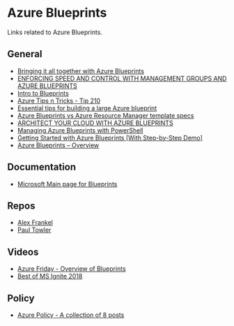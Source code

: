 # Azure Blueprints
Links related to Azure Blueprints.

## General
- [Bringing it all together with Azure Blueprints](https://sharegate.com/blog/book-excerpt-bringing-governance-together-azure-blueprints)
- [ENFORCING SPEED AND CONTROL WITH MANAGEMENT GROUPS AND AZURE BLUEPRINTS](https://blog.ine.com/cloud-governance-step-2-enforce-speed-and-control-using-azure-management-groups-and-azure-blueprints)
- [Intro to Blueprints](https://cloudskills.io/blog/intro-azure-blueprints)
- [Azure Tips n Tricks - Tip 210](https://microsoft.github.io/AzureTipsAndTricks/blog/tip210.html)
- [Essential tips for building a large Azure blueprint](https://azsec.azurewebsites.net/2020/01/04/essential-tips-for-building-a-large-azure-blueprint/)
- [Azure Blueprints vs Azure Resource Manager template specs](https://techcommunity.microsoft.com/t5/itops-talk-blog/azure-blueprints-vs-azure-resource-manager-template-specs/ba-p/2176909?WT.mc_id=modinfra-0000-thmaure)
- [ARCHITECT YOUR CLOUD WITH AZURE BLUEPRINTS](http://www.buchatech.com/2018/09/architect-your-cloud-with-azure-blueprints/)
- [Managing Azure Blueprints with PowerShell](https://www.mssqltips.com/sqlservertip/6551/managing-azure-blueprints-with-powershell/)
- [Getting Started with Azure Blueprints [With Step-by-Step Demo]](https://adamtheautomator.com/getting-started-with-azure-blueprints-with-step-by-step-demo/)
- [Azure Blueprints – Overview](https://marcelzehner.ch/2018/10/04/azure-blueprints-overview/)

## Documentation
- [Microsoft Main page for Blueprints](https://docs.microsoft.com/en-us/azure/governance/blueprints/)

## Repos
- [Alex Frankel](https://github.com/Azure/azure-blueprints)
- [Paul Towler](https://dev.azure.com/mrptsai/Blueprints)

## Videos
- [Azure Friday - Overview of Blueprints](https://www.youtube.com/watch?v=cQ9D-d6KkMY&t=311s)
- [Best of MS Ignite 2018](https://www.youtube.com/watch?v=OiOXlgFNgDo)

## Policy
- [Azure Policy - A collection of 8 posts](https://andrewmatveychuk.com/tag/azure-policy/)
